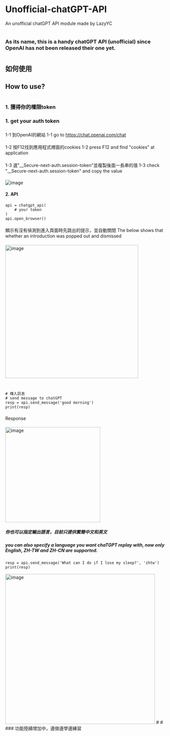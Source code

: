 # Unofficial-chatGPT-API
An unofficial chatGPT API module made by LazyYC
# 
# 
### As its name, this is a handy chatGPT API (unofficial) since OpenAI has not been released their one yet.
# 
## 如何使用
## How to use?
# 
### 1. 獲得你的權限token
### 1. get your auth token
### 
1-1 到OpenAI的網站
1-1 go to https://chat.openai.com/chat  
#### 
1-2 按F12找到應用程式裡面的cookies
1-2 press F12 and find "cookies" at application
#### 
1-3 選"__Secure-next-auth.session-token"並複製後面一長串的值
1-3 check "__Secure-next-auth.session-token" and copy the value
#### 
![image](https://user-images.githubusercontent.com/71726501/209456014-0076c303-6a4f-460b-84a6-a3aacb48f24b.png)


#### 2. API
#### 
```
api = chatgpt_api(
    # your token
)
api.open_browser()
```
#### 
顯示有沒有偵測到進入頁面時先跳出的提示，並自動關閉
The below shows that whether an introduction was popped out and  dismissed 
#### 
<img width="420" alt="image" src="https://user-images.githubusercontent.com/71726501/209455896-a48361e1-2ce5-48e2-b48a-0f8ae52954bd.png">

# 

```
# 傳入訊息
# send message to chatGPT
resp = api.send_message('good morning')
print(resp)
```
#### 
Response
#### 
<img width="300" alt="image" src="https://user-images.githubusercontent.com/71726501/209455949-78240372-ce8e-40e7-b961-88523f30903d.png">


##### 你也可以指定輸出語言，目前只提供繁簡中文和英文
##### you can also specify a language you want chaTGPT replay with, now only English, ZH-TW and ZH-CN are supported. 
```
resp = api.send_message('What can I do if I lose my sleep?', 'zhtw')
print(resp)
```
<img width="473" alt="image" src="https://user-images.githubusercontent.com/71726501/209456147-fc27662e-9939-4222-8ab4-ba10c8184195.png">
# 
# 
### 功能陸續增加中，邊做邊學邊練習

